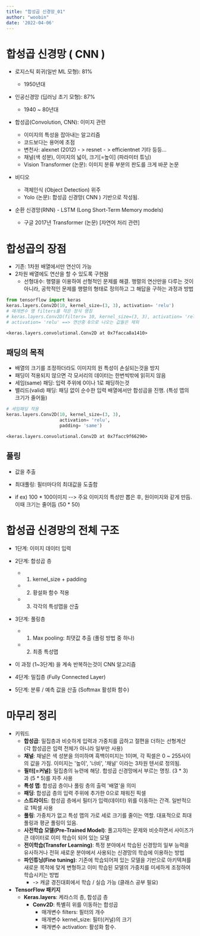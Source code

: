 ```yaml
---
title: "합성곱 신경망_01"
author: "woobin"
date: '2022-04-06'
---
```


# 합성곱 신경망 ( CNN )
- 로지스틱 회귀(일반 ML 모형): 81%
  - 1950년대

- 인공신경망 (딥러닝 초기 모형): 87%
  - 1940 ~ 80년대

- 합성곱(Convolution, CNN): 이미지 관련
  - 이미지의 특성을 잡아내는 알고리즘
  - 코드보다는 용어에 초점
  - 변천사: alexnet (2012) - > resnet - > efficientnet 기타 등등...
  - 채널(색 성분), 이미지의 넓이, 크기[=높이] (파라미터 튜닝)
  - Vision Transformer (논문): 이미지 분류 부분의 판도를 크게 바꾼 논문

- 비디오
  - 객체인식 (Object Detection) 위주
  - Yolo (논문): 합성곱 신경망( CNN ) 기반으로 작성됨.

- 순환 신경망(RNN) - LSTM (Long Short-Term Memory models)
  - 구글 2017년 Transformer (논문) [자연어 처리 관련]


# 합성곱의 장점
- 기존: 1차원 배열에서만 연산이 가능
- 2차원 배열에도 연산을 할 수 있도록 구현돰
  - 선형대수: 행렬을 이용하여 선형적인 문제를 해결. 행렬의 연산만을 다루는 것이 아니라, 공학적인 문제를 행렬의 형태로 정의하고 그 해답을 구하는 과정과 방법


```python
from tensorflow import keras
keras.layers.Conv2D(10, kernel_size=(3, 3), activation= 'relu')
# 매개변수 명 filters를 적은 정식 명칭
# keras.layers.Conv2D(filters= 10, kernel_size=(3, 3), activation= 'relu')
# activation= 'relu' ==> 연산중 0으로 나오는 값들은 제외
```




    <keras.layers.convolutional.Conv2D at 0x7facca8a1410>



## 패딩의 목적
- 배열의 크기를 조정하더라도 이미지의 원 특성이 손실되는것을 방지
- 패딩이 적용되지 않으면 각 모서리의 데이터는 한번씩밖에 읽히지 않음
- 세임(same) 패딩: 입력 주위에 0이나 1로 패딩하는것
- 밸리드(valid) 패딩: 패딩 없이 순수한 입력 배열에서만 합성곱을 진행. (특성 맵의 크기가 줄어듦)


```python
# 세임패딩 적용
keras.layers.Conv2D(10, kernel_size=(3, 3),
                    activation= 'relu',
                    padding= 'same') 
```




    <keras.layers.convolutional.Conv2D at 0x7facc9f66290>



## 풀링
- 값을 추출
- 최대풀링: 필터마다의 최대값을 도출함

- if ex) 100 * 100이미지 --> 주요 이미지의 특성만 뽑은 후, 원이미지와 같게 만듬. 이때 크기는 줄어듬 (50 * 50)

# 합성곱 신경망의 전체 구조
- 1단계: 이미지 데이터 입력
- 2단계: 합성곱 층
  - 1. kernel_size + padding
  - 2. 황설화 함수 적용
  - 3. 각각의 특성맵을 산출
- 3단계: 풀링층
  - 1. Max pooling: 최댓값 추출 (풀링 방법 중 하나)
  - 2. 최종 특성맵
- 이 과정 (1~3단계) 을 계속 반복하는것이 CNN 알고리즘

- 4단계: 밀집층 (Fully Connected Layer)

- 5단계: 분류 / 예측 값을 산출 (Softmax 활성화 함수)

# 마무리 정리
- 키워드
  - **합성곱**: 밀집층과 비슷하게 입력과 가중치를 곱하고 절편을 더하는 선형계산 (각 합성곱은 입력 전체가 아니라 일부만 사용)
  - **채널**: 채널은 색 성분을 의미하며 흑백이미지는 1이며, 각 픽셀은 0 ~ 255사이의 값을 가짐. 이미지는 '높이', '너비', '채널' 이라는 3차원 텐서로 정의됨.
  - **필터[=커널]**: 밀집층의 뉴련에 해당. 합성곱 신경망에서 부르는 명칭. (3 * 3) 과 (5 * 5)를 자주 사용
  - **특성 맵**: 합성곱 층이나 풀링 층의 출력 '배열'을 의미
  - **패딩**: 합성곱 층의 입력 주위에 추가한 0으로 채워진 픽셀
  - **스트라이드**: 합성곱 층에서 필터가 입력(데이터) 위를 이동하는 간격. 일반적으로 1픽셀 사용
  - **풀링**: 가중치가 없고 특성 맵의 가로 세로 크기를 줄이는 역할. 대표적으로 최대 풀링과 평균 풀링이 있음.
  - **사전학습 모델(Pre-Trained Model)**: 풀고자하는 문제와 비슷하면서 사이즈가 큰 데이터로 이미 학습이 되어 있는 모델
  - **전이학습(Transfer Learning)**: 특정 분야에서 학습된 신경망의 일부 능력을 유사하거나 전혀 새로운 분야에서 사용되는 신경망의 학습에 이용하는 방법
  - **파인튜닝(Fine tuning)**: 기존에 학습되어져 있는 모델을 기반으로 아키텍쳐를 새로운 목적에 맞게 변형하고 이미 학습된 모델의 가중치를 미세하게 조정하여 학습시키는 방법
    - -> 캐글 경진대회에서 학습 / 실습 가능 (클래스 공부 필요)
- **TensorFlow 패키지**
  - **Keras.layers**: 케라스의 층, 합성곱 층
    - **Conv2D**: 특별히 위를 이동하는 합성곱
      - 매개변수 filters: 필터의 개수
      - 매개변수 kernel_size: 필터(커널)의 크기
      - 매개변수 activation: 활성화 함수.

